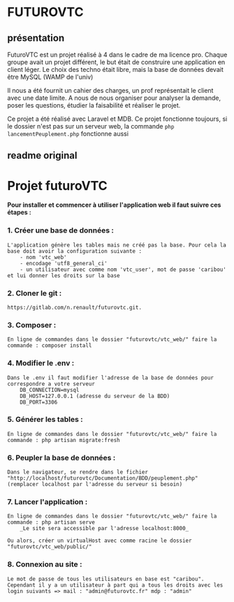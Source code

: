 # FUTUROVTC
## présentation
FuturoVTC est un projet réalisé à 4 dans le cadre de ma licence pro.
Chaque groupe avait un projet différent, le but était de construire une application en client léger.
Le choix des techno était libre, mais la base de données devait être MySQL (WAMP de l'univ)

Il nous a été fournit un cahier des charges, un prof représentait le client avec une date limite. A nous de nous organiser pour analyser la demande, poser les questions, étudier la faisabilité et réaliser le projet.

Ce projet a été réalisé avec Laravel et MDB.
Ce projet fonctionne toujours, si le dossier n'est pas sur un serveur web, la commande ```php lancementPeuplement.php``` fonctionne aussi

## readme original
# **Projet futuroVTC**

**Pour installer et commencer à utiliser l'application web il faut suivre ces étapes :**
### 1. Créer une base de données :
    L'application génère les tables mais ne créé pas la base. Pour cela la base doit avoir la configuration suivante :
        - nom 'vtc_web'
        - encodage 'utf8_general_ci'
        - un utilisateur avec comme nom 'vtc_user', mot de passe 'caribou' et lui donner les droits sur la base
### 2. Cloner le git :
    https://gitlab.com/n.renault/futurovtc.git.
### 3. Composer :
    En ligne de commandes dans le dossier "futurovtc/vtc_web/" faire la commande : composer install
### 4. Modifier le .env :
    Dans le .env il faut modifier l'adresse de la base de données pour correspondre a votre serveur
        DB_CONNECTION=mysql
        DB_HOST=127.0.0.1 (adresse du serveur de la BDD)
        DB_PORT=3306

### 5. Générer les tables :
    En ligne de commandes dans le dossier "futurovtc/vtc_web/" faire la commande : php artisan migrate:fresh

### 6. Peupler la base de données :
    Dans le navigateur, se rendre dans le fichier "http://localhost/futurovtc/Documentation/BDD/peuplement.php" (remplacer localhost par l'adresse du serveur si besoin)

### 7. Lancer l'application :
    En ligne de commandes dans le dossier "futurovtc/vtc_web/" faire la commande : php artisan serve
        _Le site sera accessible par l'adresse localhost:8000_
    
    Ou alors, créer un virtualHost avec comme racine le dossier "futurovtc/vtc_web/public/"

### 8. Connexion au site :
    Le mot de passe de tous les utilisateurs en base est "caribou". Cependant il y a un utilisateur à part qui a tous les droits avec les login suivants => mail : "admin@futurovtc.fr" mdp : "admin"

